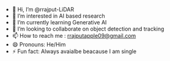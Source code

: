 - 👋 Hi, I’m @rrajput-LiDAR
- 👀 I’m interested in AI based research
- 🌱 I’m currently learning Generative AI
- 💞️ I’m looking to collaborate on object detection and tracking
- 📫 How to reach me : rrajputapple09@gmail.com
- 😄 Pronouns: He/Him
- ⚡ Fun fact: Always avaialbe beacause I am single


